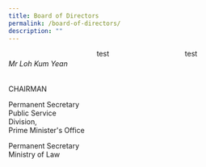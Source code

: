 ```yaml
---
title: Board of Directors
permalink: /board-of-directors/
description: ""
---
```

<style>
.grid-container{
	display: grid;
	grid-template-columns: 1fr 1fr 1fr;
	grid-gap: 20px;
	
	}
	
	.BOD-float-child{
	

	}

</style>
<div class="grid-container">
	<div class="BOD-float-child"><h6>Mr Loh Kum Yean</h6><p>CHAIRMAN

Permanent Secretary  
Public Service Division,  
Prime Minister's Office

Permanent Secretary​  
Ministry of Law</p>
		
		
		
</div>
<div class="BOD-float-child">test</div>
<div class="BOD-float-child">test</div>
</div>